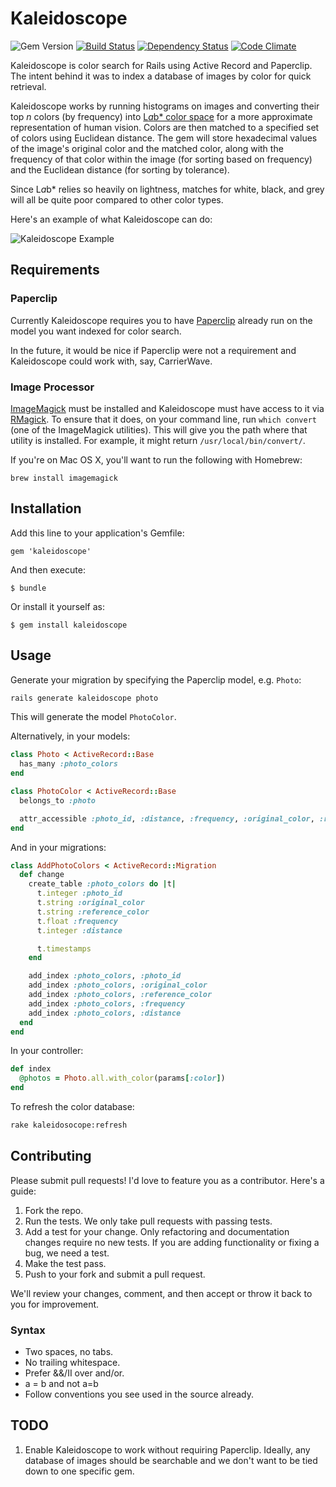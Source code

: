 # Kaleidoscope

![Gem Version](https://badge.fury.io/rb/kaleidoscope.png) [![Build Status](https://travis-ci.org/JoshSmith/kaleidoscope.png?branch=master)](https://travis-ci.org/JoshSmith/kaleidoscope) [![Dependency Status](https://gemnasium.com/JoshSmith/kaleidoscope.png)](https://gemnasium.com/JoshSmith/kaleidoscope) [![Code Climate](https://codeclimate.com/github/JoshSmith/kaleidoscope.png)](https://codeclimate.com/github/JoshSmith/kaleidoscope)

Kaleidoscope is color search for Rails using Active Record and Paperclip. The intent behind it was to index a database of images by color for quick retrieval.

Kaleidoscope works by running histograms on images and converting their top *n* colors (by frequency) into [L*a*b* color space](http://en.wikipedia.org/wiki/Lab_color_space) for a more approximate representation of human vision. Colors are then matched to a specified set of colors using Euclidean distance. The gem will store hexadecimal values of the image's original color and the matched color, along with the frequency of that color within the image (for sorting based on frequency) and the Euclidean distance (for sorting by tolerance).

Since L*a*b* relies so heavily on lightness, matches for white, black, and grey will all be quite poor compared to other color types.

Here's an example of what Kaleidoscope can do:

![Kaleidoscope Example](http://cl.ly/image/3n2C16170i0k/Screen%20Shot%202013-02-05%20at%206.56.44%20PM.png)

## Requirements

### Paperclip

Currently Kaleidoscope requires you to have [Paperclip](https://github.com/thoughtbot/paperclip) already run on the model you want indexed for color search.

In the future, it would be nice if Paperclip were not a requirement and Kaleidoscope could work with, say, CarrierWave.

### Image Processor

[ImageMagick](http://www.imagemagick.org/) must be installed and Kaleidoscope must have access to it via [RMagick](https://github.com/rmagick/rmagick). To ensure that it does, on your command line, run `which convert` (one of the ImageMagick utilities). This will give you the path where that utility is installed. For example, it might return `/usr/local/bin/convert/`.

If you're on Mac OS X, you'll want to run the following with Homebrew:

```
brew install imagemagick
```

## Installation

Add this line to your application's Gemfile:

    gem 'kaleidoscope'

And then execute:

    $ bundle

Or install it yourself as:

    $ gem install kaleidoscope

## Usage

Generate your migration by specifying the Paperclip model, e.g. `Photo`:

```bash
rails generate kaleidoscope photo
```

This will generate the model `PhotoColor`.

Alternatively, in your models:

```ruby
class Photo < ActiveRecord::Base
  has_many :photo_colors
end

class PhotoColor < ActiveRecord::Base
  belongs_to :photo

  attr_accessible :photo_id, :distance, :frequency, :original_color, :reference_color
end
```

And in your migrations:

```ruby
class AddPhotoColors < ActiveRecord::Migration
  def change
    create_table :photo_colors do |t|
      t.integer :photo_id
      t.string :original_color
      t.string :reference_color
      t.float :frequency
      t.integer :distance

      t.timestamps
    end

    add_index :photo_colors, :photo_id
    add_index :photo_colors, :original_color
    add_index :photo_colors, :reference_color
    add_index :photo_colors, :frequency
    add_index :photo_colors, :distance
  end
end
```

In your controller:

```ruby
def index
  @photos = Photo.all.with_color(params[:color])
end
```

To refresh the color database:

```bash
rake kaleidosocope:refresh
```

## Contributing

Please submit pull requests! I'd love to feature you as a contributor. Here's a guide:

1. Fork the repo.
2. Run the tests. We only take pull requests with passing tests.
3. Add a test for your change. Only refactoring and documentation changes require no new tests. If you are adding functionality or fixing a bug, we need a test.
4. Make the test pass.
5. Push to your fork and submit a pull request.

We'll review your changes, comment, and then accept or throw it back to you for improvement.

### Syntax

* Two spaces, no tabs.
* No trailing whitespace.
* Prefer &&/II over and/or.
* a = b and not a=b
* Follow conventions you see used in the source already.

## TODO

1. Enable Kaleidoscope to work without requiring Paperclip. Ideally, any database of images should be searchable and we don't want to be tied down to one specific gem.